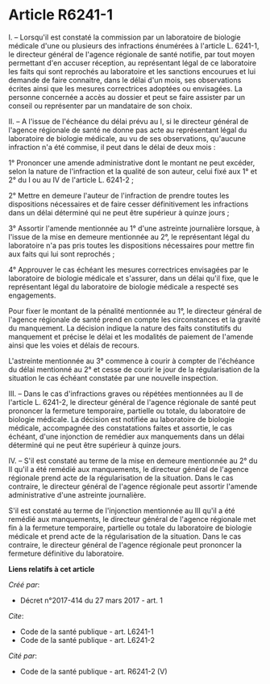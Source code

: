 # Article R6241-1

I. – Lorsqu'il est constaté la commission par un laboratoire de biologie médicale d'une ou plusieurs des infractions
énumérées à l'article L. 6241-1, le directeur général de l'agence régionale de santé notifie, par tout moyen permettant d'en
accuser réception, au représentant légal de ce laboratoire les faits qui sont reprochés au laboratoire et les sanctions
encourues et lui demande de faire connaitre, dans le délai d'un mois, ses observations écrites ainsi que les mesures
correctrices adoptées ou envisagées. La personne concernée a accès au dossier et peut se faire assister par un conseil ou
représenter par un mandataire de son choix.

II. – A l'issue de l'échéance du délai prévu au I, si le directeur général de l'agence régionale de santé ne donne pas acte
au représentant légal du laboratoire de biologie médicale, au vu de ses observations, qu'aucune infraction n'a été commise,
il peut dans le délai de deux mois :

1° Prononcer une amende administrative dont le montant ne peut excéder, selon la nature de l'infraction et la qualité de son
auteur, celui fixé aux 1° et 2° du I ou au IV de l'article L. 6241-2 ;

2° Mettre en demeure l'auteur de l'infraction de prendre toutes les dispositions nécessaires et de faire cesser
définitivement les infractions dans un délai déterminé qui ne peut être supérieur à quinze jours ;

3° Assortir l'amende mentionnée au 1° d'une astreinte journalière lorsque, à l'issue de la mise en demeure mentionnée au 2°,
le représentant légal du laboratoire n'a pas pris toutes les dispositions nécessaires pour mettre fin aux faits qui lui sont
reprochés ;

4° Approuver le cas échéant les mesures correctrices envisagées par le laboratoire de biologie médicale et s'assurer, dans un
délai qu'il fixe, que le représentant légal du laboratoire de biologie médicale a respecté ses engagements.

Pour fixer le montant de la pénalité mentionnée au 1°, le directeur général de l'agence régionale de santé prend en compte
les circonstances et la gravité du manquement. La décision indique la nature des faits constitutifs du manquement et précise
le délai et les modalités de paiement de l'amende ainsi que les voies et délais de recours.

L'astreinte mentionnée au 3° commence à courir à compter de l'échéance du délai mentionné au 2° et cesse de courir le jour de
la régularisation de la situation le cas échéant constatée par une nouvelle inspection.

III. – Dans le cas d'infractions graves ou répétées mentionnées au II de l'article L. 6241-2, le directeur général de
l'agence régionale de santé peut prononcer la fermeture temporaire, partielle ou totale, du laboratoire de biologie médicale.
La décision est notifiée au laboratoire de biologie médicale, accompagnée des constatations faites et assortie, le cas
échéant, d'une injonction de remédier aux manquements dans un délai déterminé qui ne peut être supérieur à quinze jours.

IV. – S'il est constaté au terme de la mise en demeure mentionnée au 2° du II qu'il a été remédié aux manquements, le
directeur général de l'agence régionale prend acte de la régularisation de la situation. Dans le cas contraire, le directeur
général de l'agence régionale peut assortir l'amende administrative d'une astreinte journalière.

S'il est constaté au terme de l'injonction mentionnée au III qu'il a été remédié aux manquements, le directeur général de
l'agence régionale met fin à la fermeture temporaire, partielle ou totale du laboratoire de biologie médicale et prend acte
de la régularisation de la situation. Dans le cas contraire, le directeur général de l'agence régionale peut prononcer la
fermeture définitive du laboratoire.

**Liens relatifs à cet article**

_Créé par_:

  - Décret n°2017-414 du 27 mars 2017 - art. 1

_Cite_:

  - Code de la santé publique - art. L6241-1
  - Code de la santé publique - art. L6241-2

_Cité par_:

  - Code de la santé publique - art. R6241-2 (V)
